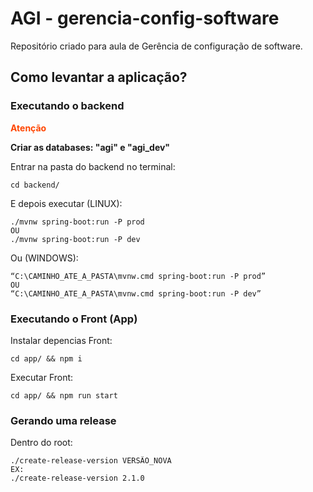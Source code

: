# AGI - gerencia-config-software
Repositório criado para aula de Gerência de configuração de software.

## Como levantar a aplicação?
### Executando o backend

<p style="color: orangered; font-weight: bold">Atenção</p>

**Criar as databases: "agi" e "agi_dev"**

Entrar na pasta do backend no terminal:
```
cd backend/
```
E depois executar (LINUX):
```
./mvnw spring-boot:run -P prod
OU
./mvnw spring-boot:run -P dev
```
Ou (WINDOWS):
```
“C:\CAMINHO_ATE_A_PASTA\mvnw.cmd spring-boot:run -P prod” 
OU
“C:\CAMINHO_ATE_A_PASTA\mvnw.cmd spring-boot:run -P dev” 
```

### Executando o Front (App)
Instalar depencias Front:
```
cd app/ && npm i
```
Executar Front:
```
cd app/ && npm run start
```

### Gerando uma release

Dentro do root:
```shell script
./create-release-version VERSÃO_NOVA
EX:
./create-release-version 2.1.0
```
